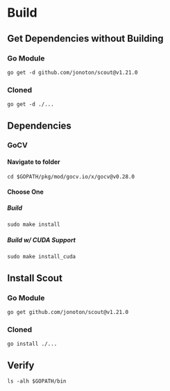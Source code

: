# Build

## Get Dependencies without Building
### Go Module
```
go get -d github.com/jonoton/scout@v1.21.0
```
### Cloned
```
go get -d ./...
```

## Dependencies
### GoCV
#### Navigate to folder
```
cd $GOPATH/pkg/mod/gocv.io/x/gocv@v0.28.0
```
#### Choose One
##### Build
```
sudo make install
```
##### Build w/ CUDA Support
```
sudo make install_cuda
```

## Install Scout
### Go Module
```
go get github.com/jonoton/scout@v1.21.0
```
### Cloned
```
go install ./...
```

## Verify
```
ls -alh $GOPATH/bin
```
